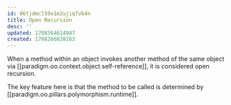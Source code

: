 ```yaml
---
id: 06tjdmcl59o1m2ujiq7vb4n
title: Open Recursion
desc: ''
updated: 1708364614947
created: 1708266838163
---
```


When a method within an object invokes another method of the same object via [[paradigm.oo.context.object.self-reference]], it is considered open recursion.

The key feature here is that the method to be called is determined by [[paradigm.oo.pillars.polymorphism.runtime]].